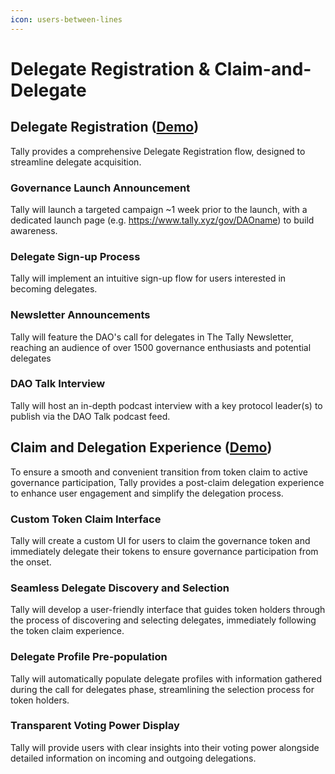 ```yaml
---
icon: users-between-lines
---
```


# Delegate Registration & Claim-and-Delegate

## Delegate Registration ([Demo](https://drive.google.com/file/d/1ryLl_-H9gNOZPCsz6Umdp330IIiVJFke/view))&#x20;

Tally provides a comprehensive Delegate Registration flow, designed to streamline delegate acquisition.

### Governance Launch Announcement

Tally will launch a targeted campaign \~1 week prior to the launch, with a dedicated launch page (e.g. https://www.tally.xyz/gov/DAOname) to build awareness.

### Delegate Sign-up Process

Tally will implement an intuitive sign-up flow for users interested in becoming delegates.

### Newsletter Announcements

Tally will feature the DAO's call for delegates in The Tally Newsletter, reaching an audience of over 1500 governance enthusiasts and potential delegates&#x20;

### DAO Talk Interview

Tally will host an in-depth podcast interview with a key protocol leader(s) to publish via the DAO Talk podcast feed.



## Claim and Delegation Experience ([Demo](https://drive.google.com/file/d/1ryLl_-H9gNOZPCsz6Umdp330IIiVJFke/view))&#x20;

To ensure a smooth and convenient transition from token claim to active governance participation, Tally provides a post-claim delegation experience to enhance user engagement and simplify the delegation process.

### Custom Token Claim Interface

Tally will create a custom UI for users to claim the governance token and immediately delegate their tokens to ensure governance participation from the onset.

### Seamless Delegate Discovery and Selection

Tally will develop a user-friendly interface that guides token holders through the process of discovering and selecting delegates, immediately following the token claim experience.

### Delegate Profile Pre-population

Tally will automatically populate delegate profiles with information gathered during the call for delegates phase, streamlining the selection process for token holders.

### Transparent Voting Power Display

Tally will provide users with clear insights into their voting power alongside detailed information on incoming and outgoing delegations.
